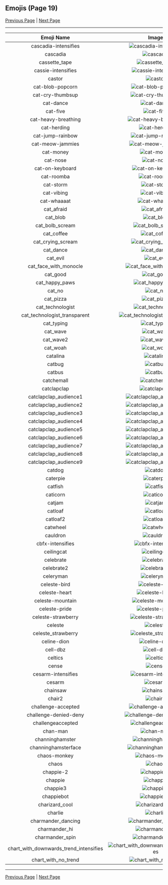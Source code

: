 
## Emojis (Page 19)

[Previous Page](/docs/hc/page-c-0018.md)
  | [Next Page](/docs/hc/page-c-0020.md)

<hr />

|Emoji Name|Image|
| :-: | :-: |
|cascadia-intensifies| ![cascadia-intensifies](/emojis/hc/cascadia-intensifies.gif)|
|cascadia| ![cascadia](/emojis/hc/cascadia.jpg)|
|cassette_tape| ![cassette_tape](/emojis/hc/cassette_tape.png)|
|cassie-intensifies| ![cassie-intensifies](/emojis/hc/cassie-intensifies.gif)|
|castor| ![castor](/emojis/hc/castor.png)|
|cat-blob-popcorn| ![cat-blob-popcorn](/emojis/hc/cat-blob-popcorn.gif)|
|cat-cry-thumbsup| ![cat-cry-thumbsup](/emojis/hc/cat-cry-thumbsup.png)|
|cat-dance| ![cat-dance](/emojis/hc/cat-dance.gif)|
|cat-five| ![cat-five](/emojis/hc/cat-five.gif)|
|cat-heavy-breathing| ![cat-heavy-breathing](/emojis/hc/cat-heavy-breathing.png)|
|cat-herding| ![cat-herding](/emojis/hc/cat-herding.jpg)|
|cat-jump-rainbow| ![cat-jump-rainbow](/emojis/hc/cat-jump-rainbow.gif)|
|cat-meow-jammies| ![cat-meow-jammies](/emojis/hc/cat-meow-jammies.gif)|
|cat-money| ![cat-money](/emojis/hc/cat-money.gif)|
|cat-nose| ![cat-nose](/emojis/hc/cat-nose.png)|
|cat-on-keyboard| ![cat-on-keyboard](/emojis/hc/cat-on-keyboard.png)|
|cat-roomba| ![cat-roomba](/emojis/hc/cat-roomba.gif)|
|cat-storm| ![cat-storm](/emojis/hc/cat-storm.png)|
|cat-vibing| ![cat-vibing](/emojis/hc/cat-vibing.gif)|
|cat-whaaaat| ![cat-whaaaat](/emojis/hc/cat-whaaaat.png)|
|cat_afraid| ![cat_afraid](/emojis/hc/cat_afraid.png)|
|cat_blob| ![cat_blob](/emojis/hc/cat_blob.png)|
|cat_bolb_scream| ![cat_bolb_scream](/emojis/hc/cat_bolb_scream.png)|
|cat_coffee| ![cat_coffee](/emojis/hc/cat_coffee.gif)|
|cat_crying_scream| ![cat_crying_scream](/emojis/hc/cat_crying_scream.png)|
|cat_dance| ![cat_dance](/emojis/hc/cat_dance.gif)|
|cat_evil| ![cat_evil](/emojis/hc/cat_evil.png)|
|cat_face_with_monocle| ![cat_face_with_monocle](/emojis/hc/cat_face_with_monocle.png)|
|cat_good| ![cat_good](/emojis/hc/cat_good.gif)|
|cat_happy_paws| ![cat_happy_paws](/emojis/hc/cat_happy_paws.gif)|
|cat_no| ![cat_no](/emojis/hc/cat_no.png)|
|cat_pizza| ![cat_pizza](/emojis/hc/cat_pizza.png)|
|cat_technologist| ![cat_technologist](/emojis/hc/cat_technologist.png)|
|cat_technologist_transparent| ![cat_technologist_transparent](/emojis/hc/cat_technologist_transparent.png)|
|cat_typing| ![cat_typing](/emojis/hc/cat_typing.gif)|
|cat_wave| ![cat_wave](/emojis/hc/cat_wave.png)|
|cat_wave2| ![cat_wave2](/emojis/hc/cat_wave2.png)|
|cat_woah| ![cat_woah](/emojis/hc/cat_woah.png)|
|catalina| ![catalina](/emojis/hc/catalina.png)|
|catbug| ![catbug](/emojis/hc/catbug.gif)|
|catbus| ![catbus](/emojis/hc/catbus.png)|
|catchemall| ![catchemall](/emojis/hc/catchemall.png)|
|catclapclap| ![catclapclap](/emojis/hc/catclapclap.gif)|
|catclapclap_audience1| ![catclapclap_audience1](/emojis/hc/catclapclap_audience1.gif)|
|catclapclap_audience2| ![catclapclap_audience2](/emojis/hc/catclapclap_audience2.gif)|
|catclapclap_audience3| ![catclapclap_audience3](/emojis/hc/catclapclap_audience3.gif)|
|catclapclap_audience4| ![catclapclap_audience4](/emojis/hc/catclapclap_audience4.gif)|
|catclapclap_audience5| ![catclapclap_audience5](/emojis/hc/catclapclap_audience5.gif)|
|catclapclap_audience6| ![catclapclap_audience6](/emojis/hc/catclapclap_audience6.gif)|
|catclapclap_audience7| ![catclapclap_audience7](/emojis/hc/catclapclap_audience7.gif)|
|catclapclap_audience8| ![catclapclap_audience8](/emojis/hc/catclapclap_audience8.gif)|
|catclapclap_audience9| ![catclapclap_audience9](/emojis/hc/catclapclap_audience9.gif)|
|catdog| ![catdog](/emojis/hc/catdog.png)|
|caterpie| ![caterpie](/emojis/hc/caterpie.gif)|
|catfish| ![catfish](/emojis/hc/catfish.jpg)|
|caticorn| ![caticorn](/emojis/hc/caticorn.png)|
|catjam| ![catjam](/emojis/hc/catjam.gif)|
|catloaf| ![catloaf](/emojis/hc/catloaf.gif)|
|catloaf2| ![catloaf2](/emojis/hc/catloaf2.png)|
|catwheel| ![catwheel](/emojis/hc/catwheel.png)|
|cauldron| ![cauldron](/emojis/hc/cauldron.gif)|
|cbfx-intensifies| ![cbfx-intensifies](/emojis/hc/cbfx-intensifies.gif)|
|ceilingcat| ![ceilingcat](/emojis/hc/ceilingcat.png)|
|celebrate| ![celebrate](/emojis/hc/celebrate.gif)|
|celebrate2| ![celebrate2](/emojis/hc/celebrate2.gif)|
|celeryman| ![celeryman](/emojis/hc/celeryman.gif)|
|celeste-bird| ![celeste-bird](/emojis/hc/celeste-bird.gif)|
|celeste-heart| ![celeste-heart](/emojis/hc/celeste-heart.png)|
|celeste-mountain| ![celeste-mountain](/emojis/hc/celeste-mountain.png)|
|celeste-pride| ![celeste-pride](/emojis/hc/celeste-pride.png)|
|celeste-strawberry| ![celeste-strawberry](/emojis/hc/celeste-strawberry.gif)|
|celeste| ![celeste](/emojis/hc/celeste.png)|
|celeste_strawberry| ![celeste_strawberry](/emojis/hc/celeste_strawberry.png)|
|celine-dion| ![celine-dion](/emojis/hc/celine-dion.png)|
|cell-dbz| ![cell-dbz](/emojis/hc/cell-dbz.png)|
|celtics| ![celtics](/emojis/hc/celtics.png)|
|cense| ![cense](/emojis/hc/cense.jpg)|
|cesarm-intensifies| ![cesarm-intensifies](/emojis/hc/cesarm-intensifies.gif)|
|cesarm| ![cesarm](/emojis/hc/cesarm.jpg)|
|chainsaw| ![chainsaw](/emojis/hc/chainsaw.png)|
|chair2| ![chair2](/emojis/hc/chair2.png)|
|challenge-accepted| ![challenge-accepted](/emojis/hc/challenge-accepted.jpg)|
|challenge-denied-deny| ![challenge-denied-deny](/emojis/hc/challenge-denied-deny.jpg)|
|challengeaccepted| ![challengeaccepted](/emojis/hc/challengeaccepted.png)|
|chan-man| ![chan-man](/emojis/hc/chan-man.png)|
|channinghamster| ![channinghamster](/emojis/hc/channinghamster.png)|
|channinghamsterface| ![channinghamsterface](/emojis/hc/channinghamsterface.png)|
|chaos-monkey| ![chaos-monkey](/emojis/hc/chaos-monkey.png)|
|chaos| ![chaos](/emojis/hc/chaos.png)|
|chappie-2| ![chappie-2](/emojis/hc/chappie-2.gif)|
|chappie| ![chappie](/emojis/hc/chappie.png)|
|chappie3| ![chappie3](/emojis/hc/chappie3.gif)|
|chappiebot| ![chappiebot](/emojis/hc/chappiebot.gif)|
|charizard_cool| ![charizard_cool](/emojis/hc/charizard_cool.png)|
|charlie| ![charlie](/emojis/hc/charlie.png)|
|charmander_dancing| ![charmander_dancing](/emojis/hc/charmander_dancing.gif)|
|charmander_hi| ![charmander_hi](/emojis/hc/charmander_hi.png)|
|charmander_spin| ![charmander_spin](/emojis/hc/charmander_spin.gif)|
|chart_with_downwards_trend_intensifies| ![chart_with_downwards_trend_intensifies](/emojis/hc/chart_with_downwards_trend_intensifies.gif)|
|chart_with_no_trend| ![chart_with_no_trend](/emojis/hc/chart_with_no_trend.png)|

<hr/>

[Previous Page](/docs/hc/page-c-0018.md)
  | [Next Page](/docs/hc/page-c-0020.md)
